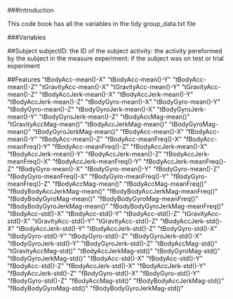 ###Introduction

This code book has all the variables in the tidy group_data.txt file

###Variables

##Subject
subjectID: the ID of the subject
activity: the activity pereformed by the subject in the measure
experiment: if the subject was on test or trial experiment

##Features
"tBodyAcc-mean()-X" 
"tBodyAcc-mean()-Y" 
"tBodyAcc-mean()-Z" 
"tGravityAcc-mean()-X" 
"tGravityAcc-mean()-Y" 
"tGravityAcc-mean()-Z" 
"tBodyAccJerk-mean()-X" 
"tBodyAccJerk-mean()-Y" 
"tBodyAccJerk-mean()-Z" 
"tBodyGyro-mean()-X" 
"tBodyGyro-mean()-Y" 
"tBodyGyro-mean()-Z" 
"tBodyGyroJerk-mean()-X" 
"tBodyGyroJerk-mean()-Y" 
"tBodyGyroJerk-mean()-Z" 
"tBodyAccMag-mean()" 
"tGravityAccMag-mean()" 
"tBodyAccJerkMag-mean()" 
"tBodyGyroMag-mean()" 
"tBodyGyroJerkMag-mean()" 
"fBodyAcc-mean()-X" 
"fBodyAcc-mean()-Y" 
"fBodyAcc-mean()-Z" 
"fBodyAcc-meanFreq()-X" 
"fBodyAcc-meanFreq()-Y" 
"fBodyAcc-meanFreq()-Z" 
"fBodyAccJerk-mean()-X" 
"fBodyAccJerk-mean()-Y" 
"fBodyAccJerk-mean()-Z" 
"fBodyAccJerk-meanFreq()-X" 
"fBodyAccJerk-meanFreq()-Y" 
"fBodyAccJerk-meanFreq()-Z" 
"fBodyGyro-mean()-X" 
"fBodyGyro-mean()-Y" 
"fBodyGyro-mean()-Z" 
"fBodyGyro-meanFreq()-X" 
"fBodyGyro-meanFreq()-Y" 
"fBodyGyro-meanFreq()-Z" 
"fBodyAccMag-mean()" 
"fBodyAccMag-meanFreq()" 
"fBodyBodyAccJerkMag-mean()" 
"fBodyBodyAccJerkMag-meanFreq()" 
"fBodyBodyGyroMag-mean()" 
"fBodyBodyGyroMag-meanFreq()" 
"fBodyBodyGyroJerkMag-mean()" 
"fBodyBodyGyroJerkMag-meanFreq()" 
"tBodyAcc-std()-X" 
"tBodyAcc-std()-Y" 
"tBodyAcc-std()-Z" 
"tGravityAcc-std()-X" 
"tGravityAcc-std()-Y" 
"tGravityAcc-std()-Z" 
"tBodyAccJerk-std()-X" 
"tBodyAccJerk-std()-Y" 
"tBodyAccJerk-std()-Z" 
"tBodyGyro-std()-X" 
"tBodyGyro-std()-Y" 
"tBodyGyro-std()-Z" 
"tBodyGyroJerk-std()-X" 
"tBodyGyroJerk-std()-Y" 
"tBodyGyroJerk-std()-Z" 
"tBodyAccMag-std()" 
"tGravityAccMag-std()" 
"tBodyAccJerkMag-std()" 
"tBodyGyroMag-std()" 
"tBodyGyroJerkMag-std()" 
"fBodyAcc-std()-X" 
"fBodyAcc-std()-Y" 
"fBodyAcc-std()-Z" 
"fBodyAccJerk-std()-X" 
"fBodyAccJerk-std()-Y" 
"fBodyAccJerk-std()-Z" 
"fBodyGyro-std()-X" 
"fBodyGyro-std()-Y" 
"fBodyGyro-std()-Z" 
"fBodyAccMag-std()" 
"fBodyBodyAccJerkMag-std()" 
"fBodyBodyGyroMag-std()" 
"fBodyBodyGyroJerkMag-std()"